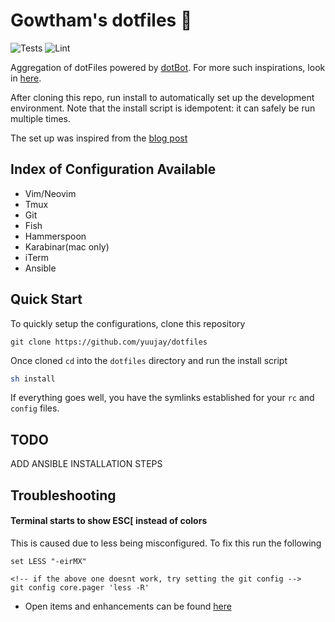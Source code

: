 # Gowtham's dotfiles  💾

![Tests](https://github.com/yuujay/dotfiles/actions/workflows/ci.yml/badge.svg)  ![Lint](https://github.com/yuujay/dotfiles/actions/workflows/lint.yml/badge.svg)


Aggregation of dotFiles powered by [dotBot](https://github.com/anishathalye/dotbot). For more such inspirations, look in [here](http://dotfiles.github.io/).

After cloning this repo, run install to automatically set up the development environment. Note that the install script is idempotent: it can safely be run multiple times.

The set up was inspired from the [blog post](https://www.anishathalye.com/2014/08/03/managing-your-dotfiles/)

## Index of Configuration Available

- Vim/Neovim
- Tmux
- Git
- Fish
- Hammerspoon
- Karabinar(mac only)
- iTerm
- Ansible

## Quick Start

To quickly setup the configurations, clone this repository

```git
git clone https://github.com/yuujay/dotfiles
```

Once cloned `cd` into the `dotfiles` directory and run the install script

```sh
sh install
```

If everything goes well, you have the symlinks established for your `rc` and `config` files.

## TODO 
ADD ANSIBLE INSTALLATION STEPS

## Troubleshooting

#### Terminal starts to show ESC[ instead of colors
This is caused due to less being misconfigured. To fix this run the following

```fish
set LESS "-eirMX"

<!-- if the above one doesnt work, try setting the git config -->
git config core.pager 'less -R'
```

- Open items and enhancements can be found [here](https://github.com/yuujay/dotfiles/projects/1)
